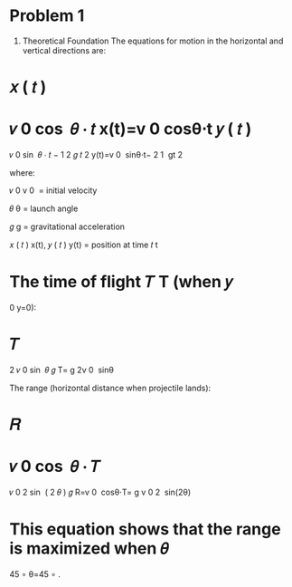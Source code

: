 # Problem 1

1. Theoretical Foundation
The equations for motion in the horizontal and vertical directions are:

𝑥
(
𝑡
)
=
𝑣
0
cos
⁡
𝜃
⋅
𝑡
x(t)=v 
0
​
 cosθ⋅t
𝑦
(
𝑡
)
=
𝑣
0
sin
⁡
𝜃
⋅
𝑡
−
1
2
𝑔
𝑡
2
y(t)=v 
0
​
 sinθ⋅t− 
2
1
​
 gt 
2
 
where:

𝑣
0
v 
0
​
  = initial velocity

𝜃
θ = launch angle

𝑔
g = gravitational acceleration

𝑥
(
𝑡
)
x(t), 
𝑦
(
𝑡
)
y(t) = position at time 
𝑡
t

The time of flight 
𝑇
T (when 
𝑦
=
0
y=0):

𝑇
=
2
𝑣
0
sin
⁡
𝜃
𝑔
T= 
g
2v 
0
​
 sinθ
​
 
The range (horizontal distance when projectile lands):

𝑅
=
𝑣
0
cos
⁡
𝜃
⋅
𝑇
=
𝑣
0
2
sin
⁡
(
2
𝜃
)
𝑔
R=v 
0
​
 cosθ⋅T= 
g
v 
0
2
​
 sin(2θ)
​
 
This equation shows that the range is maximized when 
𝜃
=
45
∘
θ=45 
∘
 .